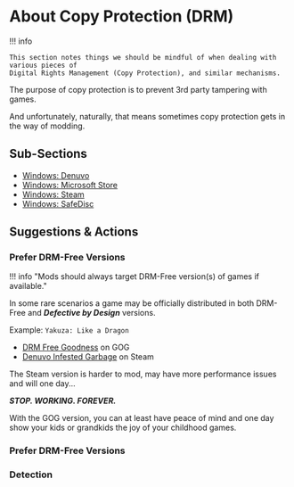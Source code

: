 # About Copy Protection (DRM)

!!! info

    This section notes things we should be mindful of when dealing with various pieces of
    Digital Rights Management (Copy Protection), and similar mechanisms.

The purpose of copy protection is to prevent 3rd party tampering with games.

And unfortunately, naturally, that means sometimes copy protection gets in the way of modding.

## Sub-Sections

- [Windows: Denuvo](./Windows-Denuvo.md)
- [Windows: Microsoft Store](./Windows-MSStore.md)
- [Windows: Steam](./Windows-Steam.md)
- [Windows: SafeDisc](./Windows-SafeDisc.md)

## Suggestions & Actions

### Prefer DRM-Free Versions

!!! info "Mods should always target DRM-Free version(s) of games if available."

In some rare scenarios a game may be officially distributed in both 
DRM-Free and ***Defective by Design*** versions.

Example: `Yakuza: Like a Dragon`

- [DRM Free Goodness](https://www.gog.com/en/game/yakuza_like_a_dragon) on GOG
- [Denuvo Infested Garbage](https://store.steampowered.com/app/1235140/Yakuza_Like_a_Dragon/) on Steam

The Steam version is harder to mod, may have more performance issues and will one day...

***STOP. WORKING. FOREVER.***

With the GOG version, you can at least have peace of mind and one day show your kids or grandkids
the joy of your childhood games.

### Prefer DRM-Free Versions

### Detection
